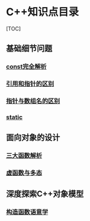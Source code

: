 # C++知识点目录

[TOC]


## 基础细节问题
###  [const完全解析](const.md)
### [引用和指针的区别](引用和指针的区别.md)
### [指针与数组名的区别](指针与数组名的区别.md)

### [static](static.md)



## 面向对象的设计

### [三大函数解析](拷贝构造函数.md)
### [虚函数与多态](虚函数与多态.md)



## 深度探索C++对象模型

### [构造函数语意学](深度探索C++之构造函数语意学.md)


